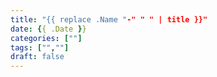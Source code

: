 ```yaml
---
title: "{{ replace .Name "-" " " | title }}"
date: {{ .Date }}
categories: [""]
tags: ["",""]
draft: false
---
```


